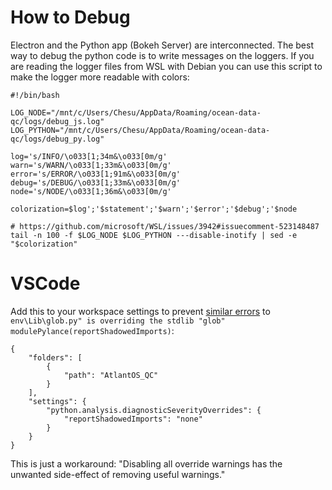 # How to Debug

Electron and the Python app (Bokeh Server) are interconnected. The best way to debug the python code is to write messages on the loggers. If you are reading the logger files from WSL with Debian you can use this script to make the logger more readable with colors:

    #!/bin/bash

    LOG_NODE="/mnt/c/Users/Chesu/AppData/Roaming/ocean-data-qc/logs/debug_js.log"
    LOG_PYTHON="/mnt/c/Users/Chesu/AppData/Roaming/ocean-data-qc/logs/debug_py.log"

    log='s/INFO/\o033[1;34m&\o033[0m/g'
    warn='s/WARN/\o033[1;33m&\o033[0m/g'
    error='s/ERROR/\o033[1;91m&\o033[0m/g'
    debug='s/DEBUG/\o033[1;33m&\o033[0m/g'
    node='s/NODE/\o033[1;36m&\o033[0m/g'

    colorization=$log';'$statement';'$warn';'$error';'$debug';'$node

    # https://github.com/microsoft/WSL/issues/3942#issuecomment-523148487
    tail -n 100 -f $LOG_NODE $LOG_PYTHON ---disable-inotify | sed -e "$colorization"

# VSCode

Add this to your workspace settings to prevent [similar errors](https://stackoverflow.com/questions/74660176/using-visualstudio-python-how-to-handle-overriding-stdlib-module-pylancer) to `env\Lib\glob.py" is overriding the stdlib "glob" modulePylance(reportShadowedImports)`:

    {
        "folders": [
            {
                "path": "AtlantOS_QC"
            }
        ],
        "settings": {
            "python.analysis.diagnosticSeverityOverrides": {
                "reportShadowedImports": "none"
            }
        }
    }

This is just a workaround: "Disabling all override warnings has the unwanted side-effect of removing useful warnings."